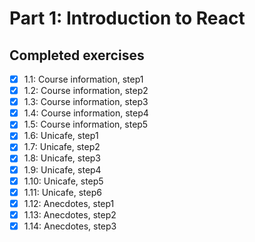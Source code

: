# Part 1: Introduction to React

## Completed exercises

- [x] 1.1: Course information, step1
- [x] 1.2: Course information, step2
- [x] 1.3: Course information, step3
- [x] 1.4: Course information, step4
- [x] 1.5: Course information, step5
- [x] 1.6: Unicafe, step1
- [x] 1.7: Unicafe, step2
- [x] 1.8: Unicafe, step3
- [x] 1.9: Unicafe, step4
- [x] 1.10: Unicafe, step5
- [x] 1.11: Unicafe, step6
- [x] 1.12: Anecdotes, step1
- [x] 1.13: Anecdotes, step2
- [x] 1.14: Anecdotes, step3